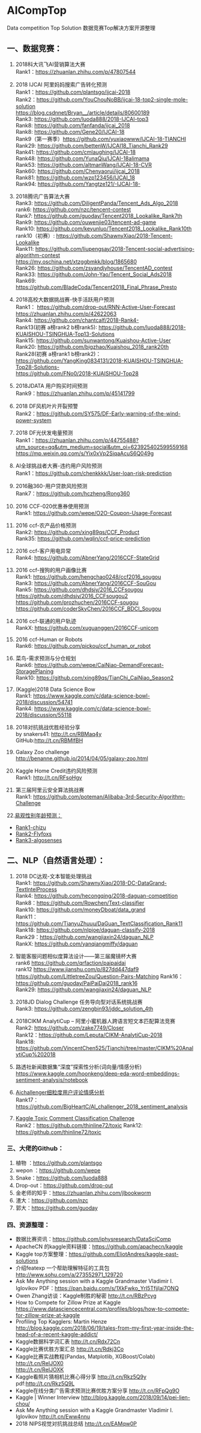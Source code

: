 # AICompTop

Data competition Top Solution 数据竞赛Top解决方案开源整理

## 一、数据竞赛：

1. 2018科大讯飞AI营销算法大赛  
   Rank1：https://zhuanlan.zhihu.com/p/47807544

2. 2018 IJCAI 阿里妈妈搜索广告转化预测  
   Rank1：https://github.com/plantsgo/ijcai-2018   
   Rank2：https://github.com/YouChouNoBB/ijcai-18-top2-single-mole-solution   
   https://blog.csdnnet/Bryan__/article/details/80600189  
   Rank3: https://github.com/luoda888/2018-IJCAI-top3   
   Rank8: https://github.com/fanfanda/ijcai_2018   
   Rank8: https://github.com/Gene20/IJCAI-18   
   Rank9（第一赛季）https://github.com/yuxiaowww/IJCAI-18-TIANCHI   
   Rank29: https://github.com/bettenW/IJCAI18_Tianchi_Rank29   
   Rank41: https://github.com/cmlaughing/IJCAI-18   
   Rank48: https://github.com/YunaQiu/IJCAI-18alimama   
   Rank53: https://github.com/altmanWang/IJCAI-18-CVR   
   Rank60: https://github.com/Chenyaorui/ijcai_2018   
   Rank81: https://github.com/wzp123456/IJCAI_18   
   Rank94: https://github.com/Yangtze121/-IJCAI-18- 

3. 2018腾讯广告算法大赛  
   Rank3: https://github.com/DiligentPanda/Tencent_Ads_Algo_2018   
   rank6: https://github.com/nzc/tencent-contest   
   Rank7: https://github.com/guoday/Tencent2018_Lookalike_Rank7th   
   Rank9: https://github.com/ouwenjie03/tencent-ad-game   
   Rank10: https://github.com/keyunluo/Tencent2018_Lookalike_Rank10th   
   rank10（初赛）: https://github.com/ShawnyXiao/2018-Tencent-Lookalike   
   Rank11: https://github.com/liupengsay/2018-Tencent-social-advertising-algorithm-contest   
   https://my.oschina.net/xtzggbmkk/blog/1865680   
   Rank26: https://github.com/zsyandjyhouse/TencentAD_contest   
   Rank33: https://github.com/John-Yao/Tencent_Social_Ads2018   
   Rank69: https://github.com/BladeCoda/Tencent2018_Final_Phrase_Presto 
   
4. 2018高校大数据挑战赛-快手活跃用户预测   
   Rank1： https://github.com/drop-out/RNN-Active-User-Forecast   
           https://zhuanlan.zhihu.com/p/42622063   
   Rank4:  https://github.com/chantcalf/2018-Rank4-   
   Rank13(初赛 a榜rank2 b榜rank5): https://github.com/luoda888/2018-KUAISHOU-TSINGHUA-Top13-Solutions   
   Rank15: https://github.com/sunwantong/Kuaishou-Active-User   
   Rank20: https://github.com/bigzhao/Kuaishou_2018_rank20th   
   Rank28(初赛 a榜rank1 b榜rank2)：https://github.com/YangKing0834131/2018-KUAISHOU-TSINGHUA-Top28-Solutions-   
                                  https://github.com/FNo0/2018-KUAISHOU-Top28
   
5. 2018JDATA 用户购买时间预测  
   Rank9：https://zhuanlan.zhihu.com/p/45141799 
   
6. 2018 DF风机叶片开裂预警  
   Rank2：https://github.com/SY575/DF-Early-warning-of-the-wind-power-system 
   
7. 2018 DF光伏发电量预测  
   Rank1：https://zhuanlan.zhihu.com/p/44755488?utm_source=qq&utm_medium=social&utm_oi=623925402599559168   
          https://mp.weixin.qq.com/s/Yix0xVp2SiqaAcuS6Q049g 
          
8. AI全球挑战者大赛-违约用户风险预测  
   Rank1：https://github.com/chenkkkk/User-loan-risk-prediction 
   
9. 2016融360-用户贷款风险预测  
   Rank7：https://github.com/hczheng/Rong360 
   
10. 2016 CCF-020优惠券使用预测  
   Rank1: https://github.com/wepe/O2O-Coupon-Usage-Forecast 
   
11. 2016 ccf-农产品价格预测  
   Rank2: https://github.com/xing89qs/CCF_Product   
   Rank35: https://github.com/wqlin/ccf-price-prediction 
 
12. 2016 ccf-客户用电异常  
   Rank4: https://github.com/AbnerYang/2016CCF-StateGrid 
   
13. 2016 ccf-搜狗的用户画像比赛  
   Rank1: https://github.com/hengchao0248/ccf2016_sougou   
   Rank3: https://github.com/AbnerYang/2016CCF-SouGou   
   Rank5: https://github.com/dhdsjy/2016_CCFsougou   
          https://github.com/dhdsjy/2016_CCFsougou2   
          https://github.com/prozhuchen/2016CCF-sougou   
          https://github.com/coderSkyChen/2016CCF_BDCI_Sougou 
          
14. 2016 ccf-联通的用户轨迹  
   RankX: https://github.com/xuguanggen/2016CCF-unicom 
   
15. 2016 ccf-Human or Robots  
   Rank6: https://github.com/pickou/ccf_human_or_robot 
   
16. 菜鸟-需求预测与分仓规划  
   Rank6:  https://github.com/wepe/CaiNiao-DemandForecast-StoragePlaning   
   Rank10: https://github.com/xing89qs/TianChi_CaiNiao_Season2 

17. (Kaggle)2018 Data Science Bow   
   Rank1:  https://www.kaggle.com/c/data-science-bowl-2018/discussion/54741       
   Rank4:  https://www.kaggle.com/c/data-science-bowl-2018/discussion/55118 

18. 2018对抗挑战优胜经验分享  
   by snakers41: http://t.cn/RBMaq4y  
   GitHub:http://t.cn/RBMlfBH

19. Galaxy Zoo challenge   
   http://benanne.github.io/2014/04/05/galaxy-zoo.html

20. Kaggle Home Credit违约风险预测   
   Rank1: http://t.cn/RFsoHgv

21. 第三届阿里云安全算法挑战赛   
   Rank1: https://github.com/poteman/Alibaba-3rd-Security-Algorithm-Challenge
   
22.[易观性别年龄预测：](https://www.tinymind.cn/competitions/43)
* [Rank1-chizu](https://github.com/chizhu/yiguan_sex_age_predict_1st_solution)  
* [Rank2-Flyfoxs](https://github.com/Flyfoxs/tinymind_sex_age)
* [Rank3-algosenses](https://github.com/algosenses/tinymind-gender-age-prediction)

## 二、NLP（自然语言处理）：

1. 2018 DC达观-文本智能处理挑战   
   Rank1: https://github.com/ShawnyXiao/2018-DC-DataGrand-TextIntelProcess   
   Rank4: https://github.com/hecongqing/2018-daguan-competition  
   Rank8：https://github.com/Rowchen/Text-classifier  
   Rank10: https://github.com/moneyDboat/data_grand   
   Rank11：https://github.com/TianyuZhuuu/DaGuan_TextClassification_Rank11  
   Rank18: https://github.com/nlpjoe/daguan-classify-2018   
   Rank29：https://github.com/wangjiaxin24/daguan_NLP  
   RankX: https://github.com/yanqiangmiffy/daguan 
   
2. 智能客服问题相似度算法设计——第三届魔镜杯大赛  
   rank6 https://github.com/qrfaction/paipaidai  
   rank12 https://www.jianshu.com/p/827dd447daf9
          https://github.com/LittletreeZou/Question-Pairs-Matching 
   Rank16：https://github.com/guoday/PaiPaiDai2018_rank16   
   Rank29: https://github.com/wangjiaxin24/daguan_NLP 
          
3. 2018JD Dialog Challenge 任务导向型对话系统挑战赛  
   Rank3: https://github.com/zengbin93/jddc_solution_4th
   
4. 2018CIKM AnalytiCup  – 阿里小蜜机器人跨语言短文本匹配算法竞赛  
   Rank2: https://github.com/zake7749/Closer   
   Rank12：https://github.com/Leputa/CIKM-AnalytiCup-2018   
   Rank18: https://github.com/VincentChen525/Tianchi/tree/master/CIKM%20AnalytiCup%202018
   
5. 路透社新闻数据集“深度”探索性分析(词向量/情感分析)        
   https://www.kaggle.com/hoonkeng/deep-eda-word-embeddings-sentiment-analysis/notebook
   
6. [Aichallenger细粒度用户评论情感分析](https://challenger.ai/competition/fsauor2018)  
   Rank17：https://github.com/BigHeartC/Al_challenger_2018_sentiment_analysis  

7. [Kaggle Toxic Comment Classification Challenge](https://www.kaggle.com/c/jigsaw-toxic-comment-classification-challenge)  
   Rank2：https://github.com/thinline72/toxic
   Rank12: https://github.com/thinline72/toxic
   
### 三、大佬的Github：
1. 植物 ：https://github.com/plantsgo 
2. wepon ：https://github.com/wepe 
3. Snake：https://github.com/luoda888 
4. Drop-out：https://github.com/drop-out 
5. 金老师的知乎：https://zhuanlan.zhihu.com/jlbookworm 
6. 渣大：https://github.com/nzc 
7. 郭大：https://github.com/guoday 

### 四、资源整理：
* 数据比赛资讯：https://github.com/iphysresearch/DataSciComp  
* ApacheCN 的kaggle资料链接：https://github.com/apachecn/kaggle    
* Kaggle top方案整理：https://github.com/EliotAndres/kaggle-past-solutions
* 介绍featexp 一个帮助理解特征的工具包 http://www.sohu.com/a/273552971_129720
* Ask Me Anything session with a Kaggle Grandmaster Vladimir I. Iglovikov PDF：https://pan.baidu.com/s/1XkFwko_YrI5TfjjIai7ONQ
* Owen Zhang访谈：Kaggle制胜的秘密 http://t.cn/RBzPcyg
* How to Compete for Zillow Prize at Kaggle https://www.datasciencecentral.com/profiles/blogs/how-to-compete-for-zillow-prize-at-kaggle
* Profiling Top Kagglers: Martin Henze http://blog.kaggle.com/2018/06/19/tales-from-my-first-year-inside-the-head-of-a-recent-kaggle-addict/
* Kaggle数据科学词汇表 http://t.cn/Rdx72Cn
* Kaggle比赛优胜方案汇总 http://t.cn/Rdkj3Co
* Kaggle比赛实战教程(Pandas, Matplotlib, XGBoost/Colab) http://t.cn/ReIJOX0   
http://t.cn/ReIJOXK
* Kaggle看照片猜相机比赛心得分享 http://t.cn/Rkz5Q9y pdf:http://t.cn/Rkz5Q9L
* Kaggle在线分类广告需求预测比赛优胜方案分享 http://t.cn/RFpQg9O
* Kaggle | Winner Interview http://blog.kaggle.com/2018/09/14/pei-lien-chou/
* Ask Me Anything session with a Kaggle Grandmaster Vladimir I. Iglovikov http://t.cn/Eww4nnu
* 2018 NIPS视觉对抗挑战总结 http://t.cn/EAMqw0P
